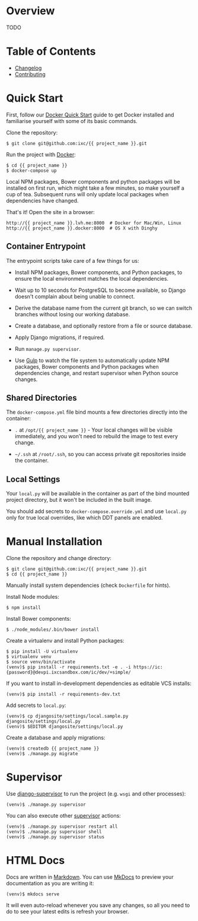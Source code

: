 # Overview

TODO

# Table of Contents

  * [Changelog][changelog]
  * [Contributing][contributing]

# Quick Start

First, follow our [Docker Quick Start][docker-quick-start] guide to get Docker
installed and familiarise yourself with some of its basic commands.

Clone the repository:

    $ git clone git@github.com:ixc/{{ project_name }}.git

Run the project with [Docker][docker]:

    $ cd {{ project_name }}
    $ docker-compose up

Local NPM packages, Bower components and python packages will be installed on
first run, which might take a few minutes, so make yourself a cup of tea.
Subsequent runs will only update local packages when dependencies have changed.

That's it! Open the site in a browser:

    http://{{ project_name }}.lvh.me:8000  # Docker for Mac/Win, Linux
    http://{{ project_name }}.docker:8000  # OS X with Dinghy

## Container Entrypoint

The entrypoint scripts take care of a few things for us:

  * Install NPM packages, Bower components, and Python packages, to ensure the
    local environment matches the local dependencies.

  * Wait up to 10 seconds for PostgreSQL to become available, so Django doesn't
    complain about being unable to connect.

  * Derive the database name from the current git branch, so we can switch
    branches without losing our working database.

  * Create a database, and optionally restore from a file or source database.

  * Apply Django migrations, if required.

  * Run `manage.py supervisor`.

  * Use [Gulp][gulp] to watch the file system to automatically update NPM
    packages, Bower components and Python packages when dependencies change,
    and restart supervisor when Python source changes.

## Shared Directories

The `docker-compose.yml` file bind mounts a few directories directly into the
container:

  * `.` at `/opt/{{ project_name }}` - Your local changes will be visible
    immediately, and you won't need to rebuild the image to test every change.

  * `~/.ssh` at `/root/.ssh`, so you can access private git repositories inside
    the container.

## Local Settings

Your `local.py` will be available in the container as part of the bind mounted
project directory, but it won't be included in the built image.

You should add secrets to `docker-compose.override.yml` and use `local.py` only
for true local overrides, like which DDT panels are enabled.

# Manual Installation

Clone the repository and change directory:

    $ git clone git@github.com:ixc/{{ project_name }}.git
    $ cd {{ project_name }}

Manually install system dependencies (check `Dockerfile` for hints).

Install Node modules:

    $ npm install

Install Bower components:

    $ ./node_modules/.bin/bower install

Create a virtualenv and install Python packages:

    $ pip install -U virtualenv
    $ virtualenv venv
    $ source venv/bin/activate
    (venv)$ pip install -r requirements.txt -e . -i https://ic:{password}@devpi.ixcsandbox.com/ic/dev/+simple/

If you want to install in-development dependencies as editable VCS installs:

    (venv)$ pip install -r requirements-dev.txt

Add secrets to `local.py`:

    (venv)$ cp djangosite/settings/local.sample.py djangosite/settings/local.py
    (venv)$ $EDITOR djangosite/settings/local.py

Create a database and apply migrations:

    (venv)$ createdb {{ project_name }}
    (venv)$ ./manage.py migrate

# Supervisor

Use [django-supervisor][django-supervisor] to run the project (e.g. `wsgi` and
other processes):

    (venv)$ ./manage.py supervisor

You can also execute other [supervisor][supervisor] actions:

    (venv)$ ./manage.py supervisor restart all
    (venv)$ ./manage.py supervisor shell
    (venv)$ ./manage.py supervisor status

# HTML Docs

Docs are written in [Markdown][markdown]. You can use [MkDocs][mkdocs] to preview your
documentation as you are writing it:

    (venv)$ mkdocs serve

It will even auto-reload whenever you save any changes, so all you need to do
to see your latest edits is refresh your browser.

[changelog]: changelog.md
[contributing]: contributing.md
[django-supervisor]: https://github.com/rfk/django-supervisor
[docker]: https://www.docker.com/
[docker-quick-start]: https://github.com/ixc/django-icekit/blob/feature/demo/docs/docker-quick-start.md
[gulp]: https://github.com/gulpjs/gulp
[markdown]: http://daringfireball.net/projects/markdown/
[mkdocs]: http://mkdocs.org
[supervisor]: http://supervisord.org/
